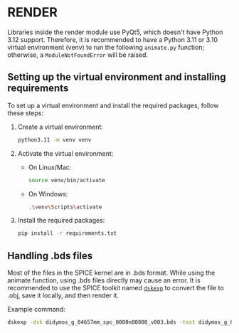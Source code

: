 # RENDER

Libraries inside the render module use PyQt5, which doesn't have Python 3.12 support. Therefore, it is recommended to have a Python 3.11 or 3.10 virtual environment (venv) to run the following `animate.py` function; otherwise, a `ModuleNotFoundError` will be raised.

## Setting up the virtual environment and installing requirements

To set up a virtual environment and install the required packages, follow these steps:

1. Create a virtual environment:
    ```sh
    python3.11 -m venv venv
    ```

2. Activate the virtual environment:
    - On Linux/Mac:
        ```sh
        source venv/bin/activate
        ```
    - On Windows:
        ```sh
        .\venv\Scripts\activate
        ```

3. Install the required packages:
    ```sh
    pip install -r requirements.txt
    ```

## Handling .bds files

Most of the files in the SPICE kernel are in .bds format. While using the animate function, using .bds files directly may cause an error. It is recommended to use the SPICE toolkit named [`dskexp`](command:_github.copilot.openSymbolFromReferences?%5B%22%22%2C%5B%7B%22uri%22%3A%7B%22scheme%22%3A%22file%22%2C%22authority%22%3A%22%22%2C%22path%22%3A%22%2Fhome%2Fastavak%2Fpython%2FAnimations%2Fauxiliary%2FREADME.md%22%2C%22query%22%3A%22%22%2C%22fragment%22%3A%22%22%7D%2C%22pos%22%3A%7B%22line%22%3A6%2C%22character%22%3A189%7D%7D%5D%2C%2250652d94-2251-47ba-a20c-8a6beb58d21a%22%5D "Go to definition") to convert the file to .obj, save it locally, and then render it.

Example command:
```sh
dskexp -dsk didymos_g_04657mm_spc_0000n00000_v003.bds -text didymos_g_04657mm_spc_0000n00000_v003.obj -format obj -pec 10